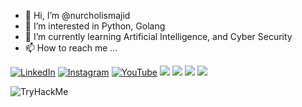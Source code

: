 - 👋 Hi, I’m @nurcholismajid
- 👀 I’m interested in Python, Golang
- 🌱 I’m currently learning Artificial Intelligence, and Cyber Security
- 📫 How to reach me ...

<p>
  <a href="https://www.linkedin.com/in/nurcholis-majid-7b1160208"><img src="https://img.shields.io/badge/LinkedIn--_.svg?style=social&logo=linkedin" alt="LinkedIn"></a>
  <a href="https://www.instagram.com/nomjnoo/"><img src="https://img.shields.io/badge/Instagram--_.svg?style=social&logo=instagram" alt="Instagram"></a>
  <a href="https://www.instagram.com/nomjnoo/"><img src="https://img.shields.io/badge/YouTube--_.svg?style=social&logo=youtube" alt="YouTube"></a>
  <a href="#"><img src="https://img.shields.io/badge/Python-Middle-_.svg?logo=python"></a>
  <a href="#"><img src="https://img.shields.io/badge/C++-Enthusiast-_.svg?logo=c++"></a>
  <a href="#"><img src="https://img.shields.io/badge/TDD-Advocate-_.svg"></a>
  <a href="#"><img src="https://img.shields.io/badge/Clean%20Code-Evangelist-_.svg"></a>
</p>

<img src="https://tryhackme-badges.s3.amazonaws.com/nomjno.png" alt="TryHackMe">
